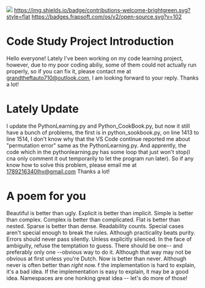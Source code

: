 <a href="https://996.icu"><img src="https://img.shields.io/badge/link-996.icu-red.svg"></a>
https://img.shields.io/badge/contributions-welcome-brightgreen.svg?style=flat https://badges.frapsoft.com/os/v2/open-source.svg?v=102
# Code Study Project Introduction
Hello everyone! Lately I've been working on my code learning project, however, due to my poor coding abiliy, some of them could not actually run properly, so if you can fix it, please contact me at grandtheftauto710@outlook.com, I am looking forward to your reply. Thanks a lot!

# Lately Update
I update the PythonLearning.py and Python_CookBook.py, but now it still have a bunch of problems, the first is in python_sookbook.py, on line 1413 to line 1514, I don't know why that the VS Code continue reported me about "permutation error" same as the PythonLearning.py. And apprently, the code which in the  pythonlearning.py has some loop that just won't stop(I cna only comment it out temporarily to let the program run later). So if any know how to solve this problem, please email me at 1789216340lhy@gmail.com Thanks a lot!

# A poem for you
Beautiful is better than ugly.
Explicit is better than implicit.
Simple is better than complex.
Complex is better than complicated.
Flat is better than nested.
Sparse is better than dense.
Readability counts.
Special cases aren't special enough to break the rules.
Although practicality beats purity.
Errors should never pass silently.
Unless explicitly silenced.
In the face of ambiguity, refuse the temptation to guess.
There should be one-- and preferably only one --obvious way to do it.
Although that way may not be obvious at first unless you're Dutch.
Now is better than never.
Although never is often better than *right* now.
f the implementation is hard to explain, it's a bad idea.
If the implementation is easy to explain, it may be a good idea.
Namespaces are one honking great idea -- let's do more of those!
